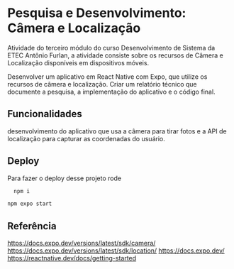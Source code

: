 
# Pesquisa e Desenvolvimento: Câmera e Localização

Atividade do terceiro módulo do curso Desenvolvimento de Sistema da ETEC Antônio Furlan, a atividade consiste sobre os recursos de Câmera e Localização disponíveis em dispositivos móveis.

Desenvolver um aplicativo em React Native com Expo, que utilize os recursos de câmera e localização. Criar um relatório técnico que documente a pesquisa, a implementação do aplicativo e o código final.



## Funcionalidades

 desenvolvimento do aplicativo que usa a câmera para tirar fotos e a API de localização para capturar as coordenadas do usuário.


## Deploy

Para fazer o deploy desse projeto rode

```bash
  npm i
```

```bash
npm expo start
```
## Referência

https://docs.expo.dev/versions/latest/sdk/camera/
https://docs.expo.dev/versions/latest/sdk/location/
https://docs.expo.dev/
https://reactnative.dev/docs/getting-started

